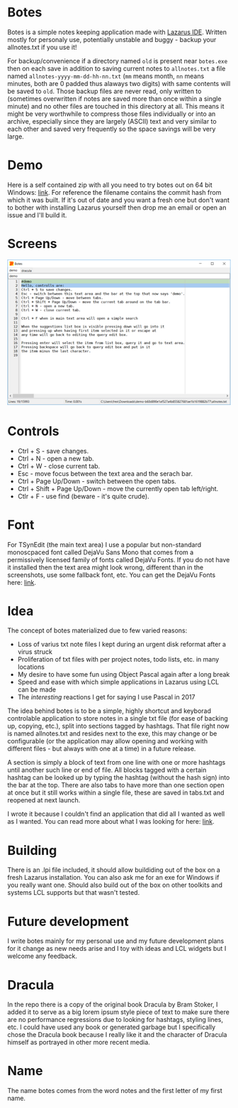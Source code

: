 # Botes
Botes is a simple notes keeping application made with [Lazarus IDE](https://www.lazarus-ide.org/). Written mostly for personaly use, potentially unstable and buggy - backup your allnotes.txt if you use it!

For backup/convenience if a directory named `old` is present near `botes.exe` then on each save in addition to saving current notes to `allnotes.txt` a file
named `allnotes-yyyy-mm-dd-hh-nn.txt` (`mm` means month, `nn` means minutes, both are 0 padded thus alaways two digits) with same contents will be saved to `old`.
Those backup files are never read, only written to (sometimes overwritten if notes are saved more than once within a single minute) and no other files are
touched in this directory at all. This means it might be very worthwhile to compress those files individually or into an archive, especially since
they are largely (ASCII) text and very similar to each other and saved very frequently so the space savings will be very large.


# Demo
Here is a self contained zip with all you need to try botes out on 64 bit Windows: [link](https://ln.sync.com/dl/23c5f7410/grkq6yfi-fzcuxrra-v4juvnf6-gv9gt7z2).
For reference the filename contains the commit hash from which it was built.
If it's out of date and you want a fresh one but don't want to bother with installing
Lazarus yourself then drop me an email or open an issue and I'll build it.

# Screens
![sshot0](sshots/sshot0.png)


# Controls
* Ctrl + S - save changes.
* Ctrl + N - open a new tab.
* Ctrl + W - close current tab.
* Esc - move focus between the text area and the serach bar.
* Ctrl + Page Up/Down - switch between the open tabs.
* Ctrl + Shift + Page Up/Down - move the currently open tab left/right.
* Ctlr + F - use find (beware - it's quite crude).

# Font
For TSynEdit (the main text area) I use a popular but non-standard monoscpaced font called DejaVu Sans Mono that comes from a permissively licensed family of fonts called DejaVu Fonts. If you do not have it installed then the text area might look wrong, different than in the screenshots, use some fallback font, etc. You can get the DejaVu Fonts here: [link](https://dejavu-fonts.github.io/).

# Idea
The concept of botes materialized due to few varied reasons:
* Loss of varius txt note files I kept during an urgent disk reformat after a virus struck
* Proliferation of txt files with per project notes, todo lists, etc. in many locations
* My desire to have some fun using Object Pascal again after a long break
* Speed and ease with which simple applications in Lazarus using LCL can be made
* The *interesting* reactions I get for saying I use Pascal in 2017

The idea behind botes is to be a simple, highly shortcut and keyborad controlable application to store notes in a single txt file (for ease of backing up, copying, etc.), split into sections tagged by hashtags. That file right now is named allnotes.txt and resides next to the exe, this may change or be configurable (or the application may allow opening and working with different files - but always with one at a time) in a future release.

A section is simply a block of text from one line with one or more hashtags until another such line or end of file. All blocks tagged with a certain hashtag can be looked up by typing the hashtag (without the hash sign) into the bar at the top. There are also tabs to have more than one section open at once but it still works within a single file, these are saved in tabs.txt and reopened at next launch.

I wrote it because I couldn't find an application that did all I wanted as well as I wanted.
You can read more about what I was looking for here: [link](https://frex.github.io/article/perfect-notes.html).

# Building
There is an .lpi file included, it should allow buildiding out of the box on a fresh Lazarus installation. You can also ask me for an exe for Windows if you really want one. Should also build out of the box on other toolkits and systems LCL supports but that wasn't tested.

# Future development
I write botes mainly for my personal use and my future development plans for it change as new needs arise and I toy with ideas and LCL widgets but I welcome any feedback.

# Dracula
In the repo there is a copy of the original book Dracula by Bram Stoker, I added it to serve as a big lorem ipsum style piece of text to make sure there are no performance regressions due to looking for hashtags, styling lines, etc. I could have used any book or generated garbage but I specifically chose the Dracula book because I really like it and the character of Dracula himself as portrayed in other more recent media.

# Name
The name botes comes from the word notes and the first letter of my first name.

